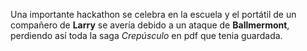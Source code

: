 Una importante hackathon se celebra en la escuela y el portátil de un compañero de **Larry** se avería debido a un ataque de **Ballmermont**, perdiendo así toda la saga *Crepúsculo* en pdf que tenia guardada.